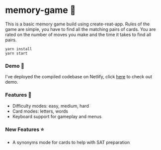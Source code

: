 # memory-game 🤔

This is a basic memory game build using create-reat-app. Rules of the game are simple, you have to find all the matching pairs of cards. You are rated on the number of moves you make and the time it takes to find all pairs.

```
yarn install
yarn start
```

### Demo 🔎

I've deployed the compiled codebase on Netlify, click [here](https://loving-fermi-bb5169.netlify.app/) to check out demo.

### Features 📣

- Difficulty modes: easy, medium, hard
- Card modes: letters, words
- Keyboard support for gameplay and menus

### New Features ⭐

- A synonyms mode for cards to help with SAT preparation
